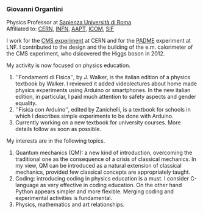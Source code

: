 ### Giovanni Organtini
Physics Professor at <a href=http://uniroma1.it>Sapienza Università di Roma</a><br>
Affiliated to: <a href='http://home.cern'>CERN</a>, <a href='http://www.infn.it'>INFN</a>, <a href='https://www.aapt.org/'>AAPT</a>, <a href='https://icom.museum/en/'>ICOM</a>, <a href='https://www.sif.it/'>SIF</a>

I work for the <a href='https://cms.cern/detector'>CMS experiment</a> at CERN and for the <a href='http://padme.lnf.infn.it/'>PADME</a> experiment at LNF. I contributed to the design and the building of the e.m. calorimeter of the CMS experiment, who dsicovered the Higgs boson in 2012.

My activity is now focused on physics education. 

1. ''Fondamenti di Fisica'', by J. Walker, is the italian edition of a physics textbook by Walker. I reviewed it added videolectures about home made physics experiments using Arduino or smartphones. In the new italian edition, in particular, I paid much attention to safety aspects and gender equality.
2. ''Fisica con Arduino'', edited by Zanichelli, is a textbook for schools in which I describes simple experiments to be done with Arduino.
3. Currently working on a new textbook for university courses. More details follow as soon as possible.

My interests are in the following topics.

1. Quantum mechanics (QM): a new kind of introduction, overcoming the traditional one as the consequence of a crisis of classical mechanics. In my view, QM can be introduced as a natural extension of classical mechanics, provided few classical concepts are appropriately taught.
2. Coding: introducing coding in physics education is a must. I consider C-language as very effective in coding education. On the other hand Python appears simpler and more flexible. Merging coding and experimental activities is fundamental.
3. Physics, mathematics and art relationships.

<!--
**organtin/organtin** is a ✨ _special_ ✨ repository because its `README.md` (this file) appears on your GitHub profile.

Here are some ideas to get you started:

- 🔭 I’m currently working on ...
- 🌱 I’m currently learning ...
- 👯 I’m looking to collaborate on ...
- 🤔 I’m looking for help with ...
- 💬 Ask me about ...
- 📫 How to reach me: ...
- 😄 Pronouns: ...
- ⚡ Fun fact: ...
-->
